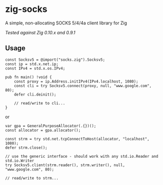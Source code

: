 # zig-socks
A simple, non-allocating SOCKS 5/4/4a client library for Zig

*Tested against Zig 0.10.x and 0.9.1*
## Usage
```zig
const Socksv5 = @import("socks.zig").Socksv5;
const ip = std.x.net.ip;
const IPv4 = std.x.os.IPv4;

pub fn main() !void {
    const proxy = ip.Address.initIPv4(IPv4.localhost, 1080);
    const cli = try Socksv5.connect(proxy, null, "www.google.com", 80);
    defer cli.deinit();

    // read/write to cli...
}
```
or
```zig
var gpa = GeneralPurposeAllocator(.{})();
const allocator = gpa.allocator();

const strm = try std.net.tcpConnectToHost(allocator, "localhost", 1080);
defer strm.close();

// use the generic interface - should work with any std.io.Reader and std.io.Writer
try Socksv5.client(strm.reader(), strm.writer(), null, "www.google.com", 80);

// read/write to strm...
```
